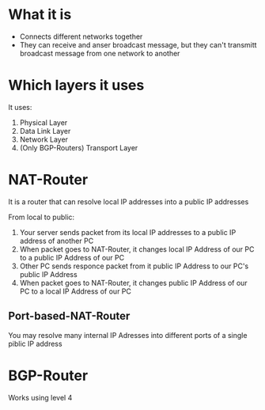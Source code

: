#                  What it is

- Connects different networks together
- They can receive and anser broadcast message, but they can't transmitt broadcast message from one network to another









#                  Which layers it uses

It uses:
1. Physical Layer
2. Data Link Layer
3. Network Layer
4. (Only BGP-Routers) Transport Layer








#                   NAT-Router

It is a router that can resolve local IP addresses into a public IP addresses

From local to public:
1. Your server sends packet from its local IP addresses to a public IP address of another PC
2. When packet goes to NAT-Router, it changes local IP Address of our PC to a public IP Address of our PC
3. Other PC sends responce packet from it public IP Address to our PC's public IP Address
4. When packet goes to NAT-Router, it changes public IP Address of our PC to a local IP Address of our PC

##                  Port-based-NAT-Router

You may resolve many internal IP Adresses into different ports of a single piblic IP address









#                   BGP-Router

Works using level 4